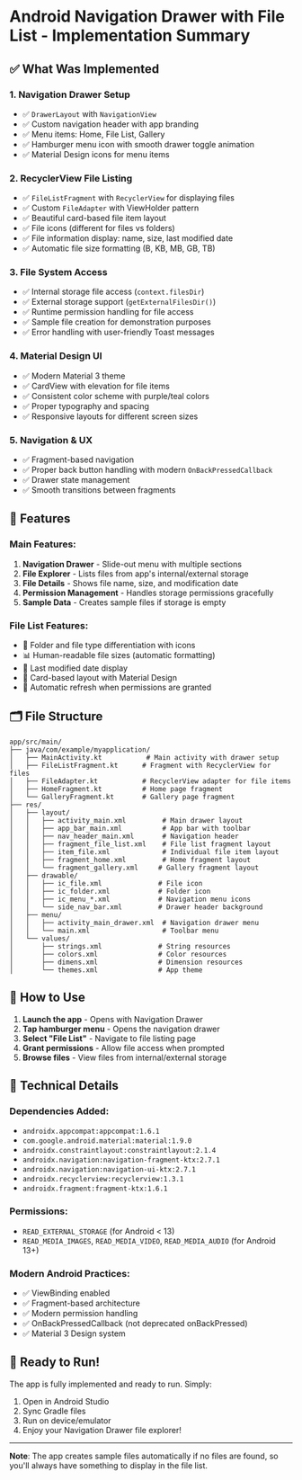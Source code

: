 # Android Navigation Drawer with File List - Implementation Summary

## ✅ What Was Implemented

### 1. **Navigation Drawer Setup**

- ✅ `DrawerLayout` with `NavigationView`
- ✅ Custom navigation header with app branding
- ✅ Menu items: Home, File List, Gallery
- ✅ Hamburger menu icon with smooth drawer toggle animation
- ✅ Material Design icons for menu items

### 2. **RecyclerView File Listing**

- ✅ `FileListFragment` with `RecyclerView` for displaying files
- ✅ Custom `FileAdapter` with ViewHolder pattern
- ✅ Beautiful card-based file item layout
- ✅ File icons (different for files vs folders)
- ✅ File information display: name, size, last modified date
- ✅ Automatic file size formatting (B, KB, MB, GB, TB)

### 3. **File System Access**

- ✅ Internal storage file access (`context.filesDir`)
- ✅ External storage support (`getExternalFilesDir()`)
- ✅ Runtime permission handling for file access
- ✅ Sample file creation for demonstration purposes
- ✅ Error handling with user-friendly Toast messages

### 4. **Material Design UI**

- ✅ Modern Material 3 theme
- ✅ CardView with elevation for file items
- ✅ Consistent color scheme with purple/teal colors
- ✅ Proper typography and spacing
- ✅ Responsive layouts for different screen sizes

### 5. **Navigation & UX**

- ✅ Fragment-based navigation
- ✅ Proper back button handling with modern `OnBackPressedCallback`
- ✅ Drawer state management
- ✅ Smooth transitions between fragments

## 📱 Features

### Main Features:

1. **Navigation Drawer** - Slide-out menu with multiple sections
2. **File Explorer** - Lists files from app's internal/external storage
3. **File Details** - Shows file name, size, and modification date
4. **Permission Management** - Handles storage permissions gracefully
5. **Sample Data** - Creates sample files if storage is empty

### File List Features:

- 📁 Folder and file type differentiation with icons
- 📊 Human-readable file sizes (automatic formatting)
- 📅 Last modified date display
- 🎨 Card-based layout with Material Design
- 🔄 Automatic refresh when permissions are granted

## 🗂 File Structure

```
app/src/main/
├── java/com/example/myapplication/
│   ├── MainActivity.kt           # Main activity with drawer setup
│   ├── FileListFragment.kt      # Fragment with RecyclerView for files
│   ├── FileAdapter.kt           # RecyclerView adapter for file items
│   ├── HomeFragment.kt          # Home page fragment
│   └── GalleryFragment.kt       # Gallery page fragment
├── res/
│   ├── layout/
│   │   ├── activity_main.xml         # Main drawer layout
│   │   ├── app_bar_main.xml          # App bar with toolbar
│   │   ├── nav_header_main.xml       # Navigation header
│   │   ├── fragment_file_list.xml    # File list fragment layout
│   │   ├── item_file.xml             # Individual file item layout
│   │   ├── fragment_home.xml         # Home fragment layout
│   │   └── fragment_gallery.xml     # Gallery fragment layout
│   ├── drawable/
│   │   ├── ic_file.xml              # File icon
│   │   ├── ic_folder.xml            # Folder icon
│   │   ├── ic_menu_*.xml            # Navigation menu icons
│   │   └── side_nav_bar.xml         # Drawer header background
│   ├── menu/
│   │   ├── activity_main_drawer.xml  # Navigation drawer menu
│   │   └── main.xml                  # Toolbar menu
│   └── values/
│       ├── strings.xml              # String resources
│       ├── colors.xml               # Color resources
│       ├── dimens.xml               # Dimension resources
│       └── themes.xml               # App theme
```

## 🚀 How to Use

1. **Launch the app** - Opens with Navigation Drawer
2. **Tap hamburger menu** - Opens the navigation drawer
3. **Select "File List"** - Navigate to file listing page
4. **Grant permissions** - Allow file access when prompted
5. **Browse files** - View files from internal/external storage

## 🔧 Technical Details

### Dependencies Added:

- `androidx.appcompat:appcompat:1.6.1`
- `com.google.android.material:material:1.9.0`
- `androidx.constraintlayout:constraintlayout:2.1.4`
- `androidx.navigation:navigation-fragment-ktx:2.7.1`
- `androidx.navigation:navigation-ui-ktx:2.7.1`
- `androidx.recyclerview:recyclerview:1.3.1`
- `androidx.fragment:fragment-ktx:1.6.1`

### Permissions:

- `READ_EXTERNAL_STORAGE` (for Android < 13)
- `READ_MEDIA_IMAGES`, `READ_MEDIA_VIDEO`, `READ_MEDIA_AUDIO` (for Android 13+)

### Modern Android Practices:

- ✅ ViewBinding enabled
- ✅ Fragment-based architecture
- ✅ Modern permission handling
- ✅ OnBackPressedCallback (not deprecated onBackPressed)
- ✅ Material 3 Design system

## 🎯 Ready to Run!

The app is fully implemented and ready to run. Simply:

1. Open in Android Studio
2. Sync Gradle files
3. Run on device/emulator
4. Enjoy your Navigation Drawer file explorer!

---

**Note**: The app creates sample files automatically if no files are found, so you'll always have something to display in the file list.

